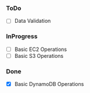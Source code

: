 ### ToDo

-   [ ] Data Validation

### InProgress

-   [ ] Basic EC2 Operations
-   [ ] Basic S3 Operations

### Done

-   [x] Basic DynamoDB Operations
